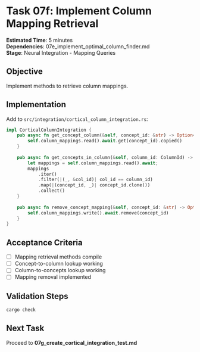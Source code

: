 # Task 07f: Implement Column Mapping Retrieval

**Estimated Time**: 5 minutes  
**Dependencies**: 07e_implement_optimal_column_finder.md  
**Stage**: Neural Integration - Mapping Queries

## Objective
Implement methods to retrieve column mappings.

## Implementation

Add to `src/integration/cortical_column_integration.rs`:
```rust
impl CorticalColumnIntegration {
    pub async fn get_concept_column(&self, concept_id: &str) -> Option<ColumnId> {
        self.column_mappings.read().await.get(concept_id).copied()
    }
    
    pub async fn get_concepts_in_column(&self, column_id: ColumnId) -> Vec<String> {
        let mappings = self.column_mappings.read().await;
        mappings
            .iter()
            .filter(|(_, &col_id)| col_id == column_id)
            .map(|(concept_id, _)| concept_id.clone())
            .collect()
    }
    
    pub async fn remove_concept_mapping(&self, concept_id: &str) -> Option<ColumnId> {
        self.column_mappings.write().await.remove(concept_id)
    }
}
```

## Acceptance Criteria
- [ ] Mapping retrieval methods compile
- [ ] Concept-to-column lookup working
- [ ] Column-to-concepts lookup working
- [ ] Mapping removal implemented

## Validation Steps
```bash
cargo check
```

## Next Task
Proceed to **07g_create_cortical_integration_test.md**